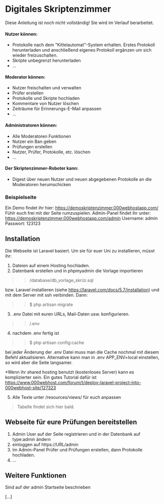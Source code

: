 # Digitales Skriptenzimmer

Diese Anleitung ist noch nicht vollständig! 
Sie wird im Verlauf berarbeitet.

#### Nutzer können:
  - Protokolle nach dem "Kittelautomat"-System erhalten. Erstes Protokoll herunterladen und anschließend eigenes Protokoll ergänzen um sich wieder freizuschalten.
  - Skripte unbegrenzt herunterladen
  - ...
  
#### Moderator können:
 - Nutzer freischalten und verwalten
 - Prüfer erstellen
 - Protokolle und Skripte hochladen
 - Kommentare von Nutzer löschen
 - Zeiträume für Erinnerungs-E-Mail anpassen
 - ...

#### Administratoren können:
 - Alle Moderatoren Funktionen
 - Nutzer ein Ban geben
 - Prüfungen erstellen
 - Nutzer, Prüfer, Protokolle,  etc. löschen
 - ...

#### Der Skriptenzimmer-Roboter kann:

 - Digest über neuen Nutzer und neuen abgegebenen Protokolle an die Moderatoren herumschicken 
 
### Beispielseite
Ein Demo findet ihr hier: https://demoskriptenzimmer.000webhostapp.com/  
Fühlr euch frei mit der Seite rumzuspielen.
Admin-Panel findet ihr unter: https://demoskriptenzimmer.000webhostapp.com/admin
Username: admin
Passwort: 123123
 
## Installation

Die Webseite ist Laravel basiert. Um sie für euer Uni zu installieren, müsst ihr: 
1. Dateien auf einem Hosting hochladen.
2. Datenbank erstellen und in phpmyadmin die Vorlage importieren 
>> /database/db_vorlage_skrizi.sql  

bzw. Laravel installieren (siehe https://laravel.com/docs/5.7/installation) und mit dem Server mit ssh verbinden. Dann:  
>> $ php artisan migrate
3. .env Datei mit euren URLs, Mail-Daten usw. konfigurieren.
>>  /.env
4. nachdem .env fertig ist 
>> $ php artisan config:cache

bei jeder Änderung der .env Datei muss man die Cache nochmal mit diesem Befehl aktualisieren.
Alternative kann man in .env APP_ENV=local einstellen, so wird aber die Seite langsamer.

*Wenn ihr shared hosting benutzt (kostenloses Server) kann es komplizierter sein. Ein gutes Tutorial dafür ist   https://www.000webhost.com/forum/t/deploy-laravel-project-into-000webhost-site/127323

5. Alle Texte unter /resources/views/ für euch anpassen
>Tabelle findet sich hier bald.

## Webseite für eure Prüfungen bereitstellen
1. Admin User auf der Seite registrieren und in der Datenbank auf type:admin ändern
2. einloggen auf https://URL/admin
3. Im Admin-Panel Prüfer und Prüfungen erstellen, dann Protokolle hochladen.
4. ...

## Weitere Funktionen
Sind auf der admin Startseite beschrieben

[...]

